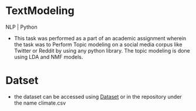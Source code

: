 # TextModeling
NLP | Python
- This task was performed as a part of an academic assignment wherein the task was to  Perform Topic modeling on a social media corpus like Twitter or Reddit by using any python library. 
The topic modeling is done using LDA and NMF models.
# Datset
- the dataset can be accessed using [Dataset](https://github.com/SimranKaur-23/TextModeling/blob/main/climate_tweets.csv) or in the repository under the name climate.csv
#
